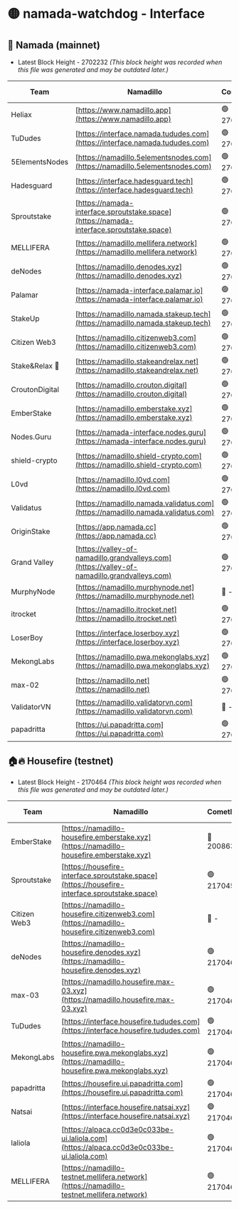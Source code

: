 # 🟡 namada-watchdog - Interface

## 🚀 Namada (mainnet)
- Latest Block Height - 2702232 *(This block height was recorded when this file was generated and may be outdated later.)*

| Team | Namadillo | CometBFT | Indexer | MASP Indexer |
|-|-|-|-|-|
| Heliax | [https://www.namadillo.app](https://www.namadillo.app) | 🟢 2702215 | 🟢 2702215 | 🟢 2702215 |
| TuDudes | [https://interface.namada.tududes.com](https://interface.namada.tududes.com) | 🟢 2702215 | 🟢 2702215 | 🟢 2702215 |
| 5ElementsNodes | [https://namadillo.5elementsnodes.com](https://namadillo.5elementsnodes.com) | 🟢 2702216 | 🟢 2702216 | 🟢 2702216 |
| Hadesguard | [https://interface.hadesguard.tech](https://interface.hadesguard.tech) | 🟢 2702216 | 🟢 2702216 | 🟢 2702216 |
| Sproutstake | [https://namada-interface.sproutstake.space](https://namada-interface.sproutstake.space) | 🟢 2702217 | 🟢 2702217 | 🟢 2702217 |
| MELLIFERA | [https://namadillo.mellifera.network](https://namadillo.mellifera.network) | 🟢 2702217 | 🟢 2702217 | 🟢 2702217 |
| deNodes | [https://namadillo.denodes.xyz](https://namadillo.denodes.xyz) | 🟢 2702218 | 🟢 2702218 | 🟢 2702218 |
| Palamar | [https://namada-interface.palamar.io](https://namada-interface.palamar.io) | 🟢 2702219 | 🟢 2702218 | 🟢 2702219 |
| StakeUp | [https://namadillo.namada.stakeup.tech](https://namadillo.namada.stakeup.tech) | 🟢 2702219 | 🟢 2702219 | 🟢 2702219 |
| Citizen Web3 | [https://namadillo.citizenweb3.com](https://namadillo.citizenweb3.com) | 🟢 2702220 | 🟢 2702220 | 🟢 2702220 |
| Stake&Relax 🦥 | [https://namadillo.stakeandrelax.net](https://namadillo.stakeandrelax.net) | 🟢 2702220 | 🟢 2702220 | 🟢 2702221 |
| CroutonDigital | [https://namadillo.crouton.digital](https://namadillo.crouton.digital) | 🟢 2702221 | 🟢 2702221 | 🟢 2702221 |
| EmberStake | [https://namadillo.emberstake.xyz](https://namadillo.emberstake.xyz) | 🟢 2702221 | 🟢 2702221 | 🟢 2702221 |
| Nodes.Guru | [https://namada-interface.nodes.guru](https://namada-interface.nodes.guru) | 🟢 2702222 | 🟢 2702222 | 🟢 2702222 |
| shield-crypto | [https://namadillo.shield-crypto.com](https://namadillo.shield-crypto.com) | 🟢 2702222 | 🟢 2702222 | 🟢 2702222 |
| L0vd | [https://namadillo.l0vd.com](https://namadillo.l0vd.com) | 🟢 2702223 | 🟢 2702223 | 🟢 2702223 |
| Validatus | [https://namadillo.namada.validatus.com](https://namadillo.namada.validatus.com) | 🟢 2702224 | 🟢 2702224 | 🟢 2702224 |
| OriginStake | [https://app.namada.cc](https://app.namada.cc) | 🟢 2702225 | 🟢 2702225 | 🟢 2702224 |
| Grand Valley | [https://valley-of-namadillo.grandvalleys.com](https://valley-of-namadillo.grandvalleys.com) | 🟢 2702225 | 🟢 2702225 | 🟢 2702225 |
| MurphyNode | [https://namadillo.murphynode.net](https://namadillo.murphynode.net) | 🔴 - | 🔴 - | 🔴 - |
| itrocket | [https://namadillo.itrocket.net](https://namadillo.itrocket.net) | 🟢 2702227 | 🟢 2702227 | 🟢 2702228 |
| LoserBoy | [https://interface.loserboy.xyz](https://interface.loserboy.xyz) | 🟢 2702228 | 🟢 2702228 | 🟢 2702227 |
| MekongLabs | [https://namadillo.pwa.mekonglabs.xyz](https://namadillo.pwa.mekonglabs.xyz) | 🟢 2702229 | 🟢 2702228 | 🟢 2702228 |
| max-02 | [https://namadillo.net](https://namadillo.net) | 🟢 2702229 | 🟢 2702229 | 🟢 2702229 |
| ValidatorVN | [https://namadillo.validatorvn.com](https://namadillo.validatorvn.com) | 🔴 - | 🔴 - | 🔴 - |
| papadritta | [https://ui.papadritta.com](https://ui.papadritta.com) | 🟢 2702232 | 🟢 2702232 | 🔴 - |

## 🏠🔥 Housefire (testnet)
- Latest Block Height - 2170464 *(This block height was recorded when this file was generated and may be outdated later.)*

| Team | Namadillo | CometBFT | Indexer | MASP Indexer |
|-|-|-|-|-|
| EmberStake | [https://namadillo-housefire.emberstake.xyz](https://namadillo-housefire.emberstake.xyz) | 🔴 2008636 | 🔴 - | 🔴 - |
| Sproutstake | [https://housefire-interface.sproutstake.space](https://housefire-interface.sproutstake.space) | 🟢 2170459 | 🟢 2170459 | 🟢 2170459 |
| Citizen Web3 | [https://namadillo-housefire.citizenweb3.com](https://namadillo-housefire.citizenweb3.com) | 🔴 - | 🟢 2170461 | 🟢 2170461 |
| deNodes | [https://namadillo-housefire.denodes.xyz](https://namadillo-housefire.denodes.xyz) | 🟢 2170461 | 🟢 2170461 | 🟢 2170461 |
| max-03 | [https://namadillo.housefire.max-03.xyz](https://namadillo.housefire.max-03.xyz) | 🟢 2170462 | 🔴 2167206 | 🟢 2170461 |
| TuDudes | [https://interface.housefire.tududes.com](https://interface.housefire.tududes.com) | 🟢 2170462 | 🟢 2170462 | 🟢 2170462 |
| MekongLabs | [https://namadillo-housefire.pwa.mekonglabs.xyz](https://namadillo-housefire.pwa.mekonglabs.xyz) | 🟢 2170462 | 🟢 2170462 | 🟢 2170462 |
| papadritta | [https://housefire.ui.papadritta.com](https://housefire.ui.papadritta.com) | 🟢 2170463 | 🟢 2170463 | 🟢 2170463 |
| Natsai | [https://interface.housefire.natsai.xyz](https://interface.housefire.natsai.xyz) | 🟢 2170463 | 🟢 2170463 | 🟢 2170463 |
| laliola | [https://alpaca.cc0d3e0c033be-ui.laliola.com](https://alpaca.cc0d3e0c033be-ui.laliola.com) | 🟢 2170464 | 🟢 2170464 | 🟢 2170464 |
| MELLIFERA | [https://namadillo-testnet.mellifera.network](https://namadillo-testnet.mellifera.network) | 🟢 2170464 | 🟢 2170464 | 🟢 2170464 |

